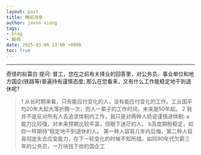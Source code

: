 ```yaml
---
layout: post
title: 睡前消息
author: jevon xiong
tags:
- blog
- 解惑
date: 2025-03-06 13:00 +0800
toc: true
---
```


---

奇怪的拟蓑白 提问: 督工，您在之前有关择业的回答里，对公务员、事业单位和地方国企(铁路等)普遍持有谨慎态度;
那么在您看来，又有什么工作能稳定地干到退休呢?

> 1 从长时期来看，只有能应付变化的人，没有能应付变化的工作。工业国平均20年大起大落折腾一次，而人一辈子的工作时间，未来是50年起。
> 2 我并不是反对所有人去追求体制内工作，我只是对两种人劝说谨慎进体制:
> a 能力比较强，对未来预期比较丰富，但眼下迷茫的人。
> b高度期盼稳定，如你一样期待“稳定地干到退休的人。
> 第一种人容易几年内后悔，第二种人容易彻底失去应变能力，在下一轮变化的时候不知所措。如同90年代欠薪三年的公务员，一万块钱下岗的国企工


